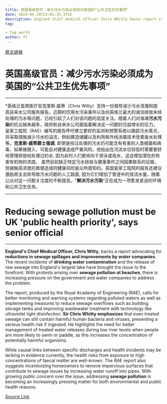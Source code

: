```yaml
---
title: 英国高级官员：减少污水污染必须成为英国的“公共卫生优先事项”
date: 2024-05-20T23:01:25.375Z
description: England chief medical officer Chris Whitty backs report calling for improvements by water companies and Whitehall
tag: 

- Tag world
author: ft
---
```


[原文链接](https://ft.com/content/0f5987df-ea02-427a-a059-09d774e5ed74)

# 英国高级官员：**减少污水污染必须成为英国的“公共卫生优先事项”** 

---
*英格兰首席医疗官克里斯·威蒂（Chris Witty）支持一份倡导减少污水泄漏和提高自来水公司服务报告。近期的饮用水污染事件以及向英格兰最大的湖泊排放未经处理的污水等问题，已经引起了人们对该问题的高度关注。随着人们对海滩**污水污染**的抗议越来越多，政府和自来水公司面临着解决这一问题的日益增长的压力。
皇家工程院（RAE）编写的报告呼吁建立更好的监测和预警系统以跟踪污水情况，并采取措施减少污水的溢流，例如建造储罐以及利用紫外线消毒技术改善废水处理等。**克里斯·威蒂爵士强调**, 即使是经过处理的污水仍可能含有有害的人类细菌和病毒，如果被摄入，可能会对健康造成严重风险。他指出在河流水位较低时需要更好地管理排放经处理过的水, 因为此时人们更倾向于游泳或戏水，这会增加潜在的有害有机物的浓度。
虽然目前缺乏特定污水排放与健康事件之间因果联系的证据，但接触高浓度的粪便造成的健康风险是众所周知的。英国皇家工程院的报告还建议激励房主去除导致污水问题的人工路面, 因为它们增加了管道中的径流水量。随着公众对这一问题关注度的不断提高，“**解决污水污染**”正在成为一项愈发紧迫的环境和公共卫生任务。

---

# Reducing sewage pollution must be UK 'public health priority', says senior official 

---
**England's Chief Medical Officer, Chris Witty**, backs a report advocating for **reductions in sewage spillages and improvements by water companies**. The recent incidents of **drinking water contamination** and the release of raw sewage into England's largest lake have brought the issue to the forefront. With protests arising over **sewage pollution at beaches**, there is increasing pressure on the government and water companies to address the problem.

The report, produced by the Royal Academy of Engineering (RAE), calls for better monitoring and warning systems regarding polluted waters as well as implementing measures to reduce sewage overflows such as building storage tanks and improving wastewater treatment with technology like ultraviolet light disinfection. **Sir Chris Whitty emphasizes** that even treated sewage can still contain harmful human bacteria and viruses, presenting a serious health risk if ingested. He highlights the need for better management of treated water releases during low river levels when people are more likely to swim or paddle, as this increases the concentration of potentially harmful organisms. 

While causal links between specific discharges and health incidents may be lacking in evidence currently, the health risks from exposure to high concentrations of faecal matter are well-known. The RAE report also suggests incentivizing homeowners to remove impervious surfaces that contribute to sewage issues by increasing water runoff into pipes. With growing public concern over the issue, addressing **sewage pollution** is becoming an increasingly pressing matter for both environmental and public health reasons.

[Source Link](https://ft.com/content/0f5987df-ea02-427a-a059-09d774e5ed74)

